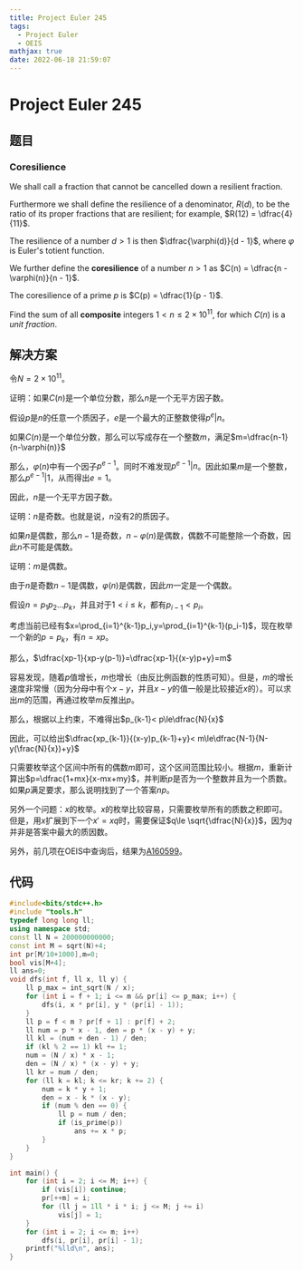```yaml
---
title: Project Euler 245
tags:
  - Project Euler
  - OEIS
mathjax: true
date: 2022-06-18 21:59:07
---
```


<escape><!-- more --></escape>

# Project Euler 245

## 题目

### Coresilience

We shall call a fraction that cannot be cancelled down a resilient fraction.

Furthermore we shall define the resilience of a denominator, $R(d)$, to be the ratio of its proper fractions that are resilient; for example, $R(12) = \dfrac{4}{11}$.

The resilience of a number $d \gt 1$ is then $\dfrac{\varphi(d)}{d - 1}$, where $\varphi$ is Euler's totient function.

We further define the **coresilience** of a number $n \gt 1$ as $C(n) = \dfrac{n - \varphi(n)}{n - 1}$.

The coresilience of a prime $p$ is $C(p) = \dfrac{1}{p - 1}$.

Find the sum of all <b>composite</b> integers $1 \lt n \le 2 \times 10^{11}$, for which $C(n)$ is a <dfn title="A fraction with numerator 1">unit fraction</dfn>.

## 解决方案

令$N=2\times 10^{11}$。

证明：如果$C(n)$是一个单位分数，那么$n$是一个无平方因子数。

假设$p$是$n$的任意一个质因子，$e$是一个最大的正整数使得$p^e|n$。

如果$C(n)$是一个单位分数，那么可以写成存在一个整数$m$，满足$m=\dfrac{n-1}{n-\varphi(n)}$

那么，$\varphi(n)$中有一个因子$p^{e-1}$。同时不难发现$p^{e-1}|n$。因此如果$m$是一个整数，那么$p^{e-1}|1$，从而得出$e=1$。

因此，$n$是一个无平方因子数。

证明：$n$是奇数。也就是说，$n$没有$2$的质因子。

如果$n$是偶数，那么$n-1$是奇数，$n-\varphi(n)$是偶数，偶数不可能整除一个奇数，因此$n$不可能是偶数。

证明：$m$是偶数。

由于$n$是奇数$n-1$是偶数，$\varphi(n)$是偶数，因此$m$一定是一个偶数。

假设$n=p_1p_2\dots p_k$，并且对于$1< i\le k$，都有$p_{i-1}< p_i$。

考虑当前已经有$x=\prod_{i=1}^{k-1}p_i,y=\prod_{i=1}^{k-1}(p_i-1)$，现在枚举一个新的$p=p_k$，有$n=xp$。

那么，$\dfrac{xp-1}{xp-y(p-1)}=\dfrac{xp-1}{(x-y)p+y}=m$

容易发现，随着$p$值增长，$m$也增长（由反比例函数的性质可知）。但是，$m$的增长速度非常慢（因为分母中有个$x-y$，并且$x-y$的值一般是比较接近$x$的）。可以求出$m$的范围，再通过枚举$m$反推出$p$。

那么，根据以上约束，不难得出$p_{k-1}< p\le\dfrac{N}{x}$

因此，可以给出$\dfrac{xp_{k-1}}{(x-y)p_{k-1}+y}< m\le\dfrac{N-1}{N-y(\frac{N}{x})+y}$

只需要枚举这个区间中所有的偶数$m$即可，这个区间范围比较小。根据$m$，重新计算出$p=\dfrac{1+mx}{x-mx+my}$，并判断$p$是否为一个整数并且为一个质数。如果$p$满足要求，那么说明找到了一个答案$np$。

另外一个问题：$x$的枚举。$x$的枚举比较容易，只需要枚举所有的质数之积即可。但是，用$x$扩展到下一个$x'=xq$时，需要保证$q\le \sqrt{\dfrac{N}{x}}$，因为$q$并非是答案中最大的质因数。

另外，前几项在OEIS中查询后，结果为[A160599](https://oeis.org/A160599)。

## 代码

```C++
#include<bits/stdc++.h>
#include "tools.h"
typedef long long ll;
using namespace std;
const ll N = 200000000000;
const int M = sqrt(N)+4;
int pr[M/10+1000],m=0;
bool vis[M+4];
ll ans=0;
void dfs(int f, ll x, ll y) {
    ll p_max = int_sqrt(N / x);
    for (int i = f + 1; i <= m && pr[i] <= p_max; i++) {
        dfs(i, x * pr[i], y * (pr[i] - 1));
    }
    ll p = f < m ? pr[f + 1] : pr[f] + 2;
    ll num = p * x - 1, den = p * (x - y) + y;
    ll kl = (num + den - 1) / den;
    if (kl % 2 == 1) kl += 1;
    num = (N / x) * x - 1;
    den = (N / x) * (x - y) + y;
    ll kr = num / den;
    for (ll k = kl; k <= kr; k += 2) {
        num = k * y + 1;
        den = x - k * (x - y);
        if (num % den == 0) {
            ll p = num / den;
            if (is_prime(p))
                ans += x * p;
        }
    }
}

int main() {
    for (int i = 2; i <= M; i++) {
        if (vis[i]) continue;
        pr[++m] = i;
        for (ll j = 1ll * i * i; j <= M; j += i)
            vis[j] = 1;
    }
    for (int i = 2; i <= m; i++)
        dfs(i, pr[i], pr[i] - 1);
    printf("%lld\n", ans);
}
```
